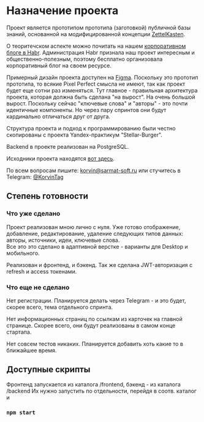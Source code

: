 # Назначение проекта

Проект является прототипом прототипа (заготовкой)
публичной базы знаний, основанной на модифицированной концепции
[ZettelKasten](https://ru.wikipedia.org/wiki/%D0%A6%D0%B5%D1%82%D1%82%D0%B5%D0%BB%D1%8C%D0%BA%D0%B0%D1%81%D1%82%D0%B5%D0%BD).

О теоритечском аспекте можно почитать на нашем [корпоративном блоге в Habr](https://habr.com/ru/companies/lumanbox/articles/).
Администрация Habr признала наш проект интересным и общественно-полезным,
поэтому бесплатно организовала корпоративный блог на своем ресурсе.

Примерный дизайн проекта доступен на [Figma](https://www.figma.com/community/file/1387406554424822333).
Поскольку это прототип прототипа, то всякие Pixel Perfect смысла не имеют,
так как проект будет еще сотни раз изменяться.
Тут главное - правильная архитектура проекта,
которая должна быть сделана "на вырост". На очень
большой вырост. Поскольку сейчас "ключевые слова" и "авторы" -
это почти идентичные компоненты. Но через пару спринтов
они будут кардинально отличаться друг от друга.

Структура проекта и подход к программированию были честно скопированы с проекта Yandex-практикум "Stellar-Burger".

Backend в проекте реализован на PostgreSQL.

Исходники проекта находятся [вот здесь](https://github.com/korvintaG/luman-box).

По всем вопросам пишите: [korvin@sarmat-soft.ru](mailto:korvin@sarmat-soft.ru)
или стучитесь в Telegram: [@KorvinTag](https://t.me/KorvinTag)

## Степень готовности

### Что уже сделано

Проект реализован мною лично с нуля. Уже готово отображение, добавление, редактирование, удаление следующих типов данных: авторы, источники, идеи, ключевые слова.  
Все это это сделано в адаптивной верстке - варианты для Desktop и мобильного.

Реализован и фронтенд, и бэкенд.
Так же сделана JWT-авторизация с refresh и access токенами.


### Что еще не сделано

Нет регистрации. Планируется делать через Telegram - и это будет, скорее всего, тема отдельного спринта.

Нет информационных страниц по ссылкам из карточек на главной странице. Скорее всего, они будут реализованы в самом конце стартапа.

Нет совсем тестов никаких. Планируется добавить хоть какие то в ближайшее время.

## Доступные скрипты

Фронтенд запускается из каталога /frontend, бэкенд - из каталога /backend
Их нужно запустить по отдельности, перейдя в соотв. каталог и 

### `npm start`

